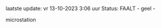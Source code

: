 laatste update: 
vr 13-10-2023  3:06   uur 
Status: FAALT - geel - 
<div class="service Y">microstation</div>